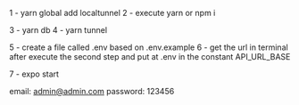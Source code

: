 1 - yarn global add localtunnel
2 - execute yarn or npm i

3 - yarn db
4 - yarn tunnel

5 - create a file called .env based on .env.example
6 - get the url in terminal after execute the second step and put at .env in the constant API_URL_BASE

7 - expo start

email: admin@admin.com
password: 123456